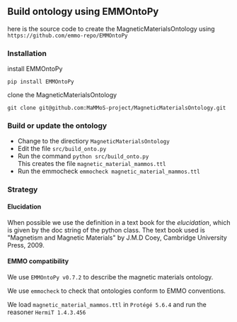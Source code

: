 ## Build ontology using EMMOntoPy

here is the source code to create the MagneticMaterialsOntology using  
`https://github.com/emmo-repo/EMMOntoPy`  

### Installation

install EMMOntoPy
```
pip install EMMOntoPy
```

clone the MagneticMaterialsOntology
```
git clone git@github.com:MaMMoS-project/MagneticMaterialsOntology.git
```

### Build or update the ontology

* Change to the directiory `MagneticMaterialsOntology`
* Edit the file `src/build_onto.py`
* Run the command `python src/build_onto.py`  
  This creates the file `magnetic_material_mammos.ttl`
* Run the emmocheck `emmocheck magnetic_material_mammos.ttl`

### Strategy

#### Elucidation
When possible we use the definition in a text book for the *elucidation*, which is given by the doc string of the python class. The text book used is "Magnetism and Magnetic Materials" by J.M.D Coey, Cambridge University Press, 2009.

#### EMMO compatibility
We use `EMMOntoPy v0.7.2` to describe the magnetic materials ontology. 

We use `emmocheck` to check that ontologies conform to EMMO conventions.

We load `magnetic_material_mammos.ttl` in `Protégé 5.6.4` and run the reasoner `HermiT 1.4.3.456`